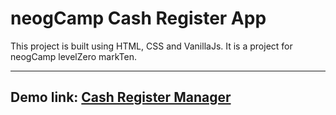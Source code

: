 # neogCamp Cash Register App

This project is built using HTML, CSS and VanillaJs. It is a project for neogCamp levelZero markTen.

---

## Demo link: [Cash Register Manager](https://cashregister-keshav.netlify.app/)
